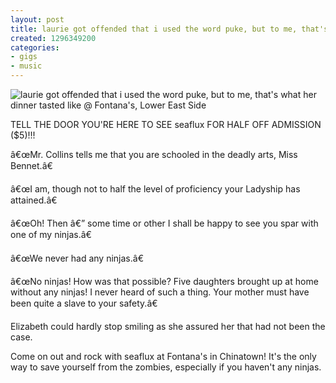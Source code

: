 ```yaml
---
layout: post
title: laurie got offended that i used the word puke, but to me, that's what her dinner tasted like @ Fontana's, Lower East Side
created: 1296349200
categories: 
- gigs
- music
---
```

![laurie got offended that i used the word puke, but to me, that's what her dinner tasted like @ Fontana's, Lower East Side](http://files.bubblehouse.org.s3.amazonaws.com/flyers/2011-01-29_flyer_lowres.jpg)

TELL THE DOOR YOU'RE HERE TO SEE seaflux FOR HALF OFF ADMISSION ($5)!!!

â€œMr. Collins tells me that you are schooled in the deadly arts, Miss Bennet.â€

â€œI am, though not to half the level of proficiency your Ladyship has attained.â€

â€œOh! Then â€” some time or other I shall be happy to see you spar with one of my ninjas.â€

â€œWe never had any ninjas.â€

â€œNo ninjas! How was that possible? Five daughters brought up at home without any ninjas! I never heard of such a thing. Your mother must have been quite a slave to your safety.â€

Elizabeth could hardly stop smiling as she assured her that had not been the case.

Come on out and rock with seaflux at Fontana's in Chinatown! It's the only way to save yourself from the zombies, especially if you haven't any ninjas.

